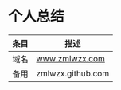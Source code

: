 # 个人总结

| 条目        | 描述              |
| ---------- | ---------------- |
| 域名        | www.zmlwzx.com    |
| 备用        | zmlwzx.github.com |
